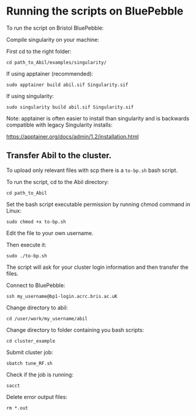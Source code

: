 

# Running the scripts on BluePebble

To run the script on Bristol BluePebble:

Compile singularity on your machine:

First cd to the right folder:

``` cd path_to_Abil/examples/singularity/  ```

If using apptainer (recommended):

``` sudo apptainer build abil.sif Singularity.sif  ```

If using singularity:

``` sudo singularity build abil.sif Singularity.sif  ```

Note: apptainer is often easier to install than singularity and is backwards compatible with legacy Singularity installs:

https://apptainer.org/docs/admin/1.2/installation.html

## Transfer Abil to the cluster.

To upload only relevant files with scp there is a `to-bp.sh` bash script.

To run the script, cd to the Abil directory:

``` cd path_to_Abil ```

Set the bash script executable permission by running chmod command in Linux:

``` sudo chmod +x to-bp.sh ```

Edit the file to your own username.

Then execute it:

``` sudo ./to-bp.sh ``` 

The script will ask for your cluster login information and then transfer the files.



Connect to BluePebble:

``` ssh my_username@bp1-login.acrc.bris.ac.uK ``` 


Change directory to abil:

``` cd /user/work/my_username/abil ``` 


Change directory to folder containing you bash scripts:

``` cd cluster_example ``` 


Submit cluster job:

``` sbatch tune_RF.sh ``` 


Check if the job is running:

``` sacct ``` 


Delete error output files:

``` rm *.out ```
